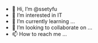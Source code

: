 - 👋 Hi, I’m @ssetyfu
- 👀 I’m interested in IT
- 🌱 I’m currently learning ...
- 💞️ I’m looking to collaborate on ...
- 📫 How to reach me ...

<!---
ssetyfu/ssetyfu is a ✨ special ✨ repository because its `README.md` (this file) appears on your GitHub profile.
You can click the Preview link to take a look at your changes.
--->
